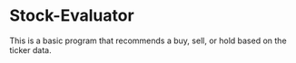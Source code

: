 # Stock-Evaluator
This is a basic program that recommends a buy, sell, or hold based on the ticker data. 
